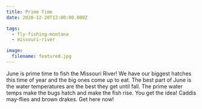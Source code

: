 ```yaml
---
title: Prime Time
date: 2020-12-20T12:00:00.000Z

tags:
  - fly-fishing-montana
  - missouri-river

image:
  filename: featured.jpg
---
```


June is prime time to fish the Missouri River! We have our biggest hatches this time of year and the big ones come up to eat. The best part of June is the water temperatures are the best they get until fall. The prime water temps make the bugs hatch and make the fish rise. You get the idea! Caddis may-flies and brown drakes. Get here now!
